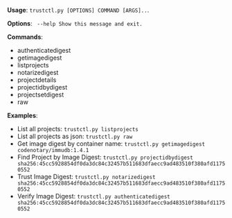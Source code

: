 **Usage**: `trustctl.py [OPTIONS] COMMAND [ARGS]..`.

**Options**:
 ` --help Show this message and exit.`

**Commands**:

- authenticatedigest
- getimagedigest
- listprojects
- notarizedigest
- projectdetails
- projectidbydigest
- projectsetdigest
- raw

**Examples**:

- List all projects: `trustctl.py listprojects`
- List all projects as json: `trustctl.py raw`
- Get image digest by container name: `trustctl.py getimagedigest codenotary/immudb:1.4.1`
- Find Project by Image Digest: `trustctl.py projectidbydigest sha256:45cc5928854df0da3dc84c32457b511683dfaecc9ad483510f380afd11750552`
- Trust Image Digest: `trustctl.py notarizedigest sha256:45cc5928854df0da3dc84c32457b511683dfaecc9ad483510f380afd11750552`
- Verify Image Digest: `trustctl.py authenticatedigest sha256:45cc5928854df0da3dc84c32457b511683dfaecc9ad483510f380afd11750552`
